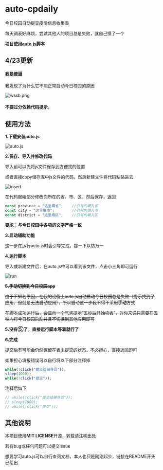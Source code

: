 # auto-cpdaily
今日校园自动提交疫情信息收集表

每天调表好麻烦，尝试其他人的项目总是失败，就自己摸了一个

**项目使用[auto.js](https://hyb1996.github.io/AutoJs-Docs/#/)脚本**

## 4/23更新

#### 我是傻逼

我发现了为什么它不能正常启动今日校园的原因

![wssb.png](https://i.loli.net/2020/04/23/839lx2EJsyOzRog.png)

#### 不要过分依赖代码提示，

## 使用方法

**1.下载安装auto.js**

![auto.js](https://i.loli.net/2020/04/23/nswepIrlRuWm9N1.png)

**2.保存、导入并修改代码**

导入前可以先将js文件保存到方便找的位置

或者直接copy储存库中js文件的代码，然后新建文件将代码粘贴进去

![insert](https://i.loli.net/2020/04/23/hE8yFCQogzAMe1p.png)

在代码起始部分修改你所在的省、市、区，然后保存，返回

```javascript
const province = "这里填省";    //引号内填入省
const city = "这里填市";        //引号内填入市
const district = "这里填区";    //引号内填入区
```

**要求：与今日校园中各项的文字严格一致**

**3.启动辅助功能**

这一步在运行auto.js时会引导完成，提一下以防万一

**4.运行脚本**

导入或新建文件后，在auto.js中可以看到该文件，点击小三角即可运行

![run](https://i.loli.net/2020/04/23/XzCTwBrPxDuaqMZ.png)

~~**5.手动切换到今日校园app**~~

~~由于不知名原因，在我的设备上auto.js自动启动今日校园总是失败（提示找到了应用，但就是无法启动应用），所以启动这一步我不得不采用**手动**方式~~

~~在脚本成功运行后，会显示一个气泡提示“五秒后开始填表”，对你来说只需要在五秒内将今日校园启动并且不切换到其他应用即可~~

**5.没有⑤了，直接运行脚本等着就行了**

**6.完成**

提交后有可能会仍然保留在表未提交的状态，不必担心，直接返回即可

如果担心填报错误可以自行将以下部分注释掉

```javascript
while(!click("提交给辅导员"));
sleep(1000);
while(!click("提交"));
```

注释后如下

```javascript
// while(!click("提交给辅导员"));
// sleep(1000);
// while(!click("提交"));
```

## 其他说明

本项目使用**MIT LICENSE**开源，转载请注明出处

若有bug或任何问题可以提交issue

想要学习auto.js可以自行查阅文档，本人也只是刚刚起步，链接在README开头已给出

